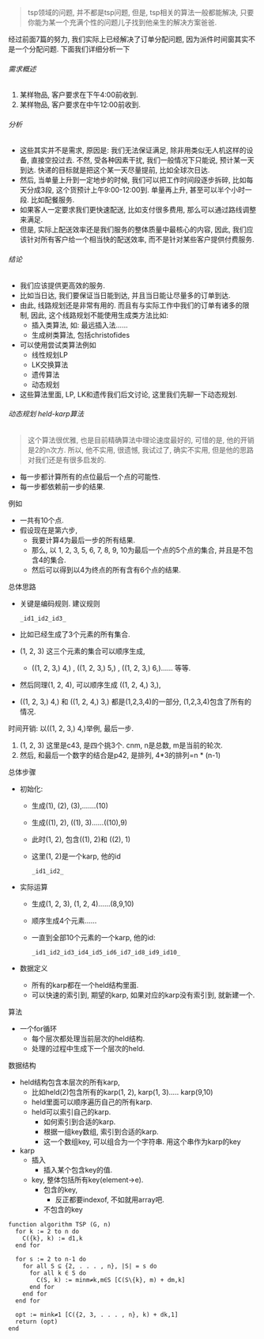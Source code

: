 > tsp领域的问题, 并不都是tsp问题, 但是, tsp相关的算法一般都能解决, 只要你能为某一个充满个性的问题儿子找到他亲生的解决方案爸爸.

经过前面7篇的努力, 我们实际上已经解决了订单分配问题, 因为派件时间窗其实不是一个分配问题. 下面我们详细分析一下

###### 需求概述

1. 某样物品, 客户要求在下午4:00前收到.
2. 某样物品, 客户要求在中午12:00前收到.

###### 分析

- 这些其实并不是需求, 原因是: 我们无法保证满足, 除非用类似无人机这样的设备, 直接空投过去. 不然, 受各种因素干扰, 我们一般情况下只能说, 预计某一天到达. 快递的目标就是把这个某一天尽量提前, 比如全球次日达.
- 然后, 当单量上升到一定地步的时候, 我们可以把工作时间段逐步拆碎, 比如每天分成3段, 这个货预计上午9:00-12:00到. 单量再上升, 甚至可以半个小时一段. 比如配餐服务.
- 如果客人一定要求我们更快速配送, 比如支付很多费用, 那么可以通过路线调整来满足.
- 但是, 实际上配送效率还是我们服务的整体质量中最核心的内容, 因此, 我们应该针对所有客户给一个相当快的配送效率, 而不是针对某些客户提供付费服务. 

###### 结论

- 我们应该提供更高效的服务.
- 比如当日达, 我们要保证当日能到达, 并且当日能让尽量多的订单到达. 
- 由此, 线路规划还是非常有用的. 而且有与实际工作中我们的订单有诸多的限制, 因此, 这个线路规划不能使用生成类方法比如: 
  - 插入类算法, 如: 最远插入法…...
  - 生成树类算法, 包括christofides
- 可以使用尝试类算法例如
  - 线性规划LP
  - LK交换算法
  - 遗传算法
  - 动态规划
- 这些算法里面, LP, LK和遗传我们后文讨论, 这里我们先聊一下动态规划.

###### 动态规划 held-karp算法

> 这个算法很优雅, 也是目前精确算法中理论速度最好的, 可惜的是, 他的开销是2的n次方.  所以, 他不实用, 很遗憾, 我试过了, 确实不实用, 但是他的思路对我们还是有很多启发的.

- 每一步都计算所有的点位最后一个点的可能性. 
- 每一步都依赖前一步的结果.

例如

- 一共有10个点.
- 假设现在是第六步, 
  - 我要计算4为最后一步的所有结果.
  - 那么, 以 1, 2, 3, 5, 6, 7, 8, 9, 10为最后一个点的5个点的集合, 并且是不包含4的集合.
  - 然后可以得到以4为终点的所有含有6个点的结果.

总体思路

- 关键是编码规则. 建议规则

  ```
  _id1_id2_id3_
  ```

- 比如已经生成了3个元素的所有集合. 

- (1, 2, 3) 这三个元素的集合可以顺序生成, 

  - ((1, 2, 3,) 4,) , ((1, 2, 3,) 5,) , ((1, 2, 3,) 6,)…… 等等. 

- 然后同理(1, 2, 4), 可以顺序生成 ((1, 2, 4,) 3,),

- ((1, 2, 3,) 4,)  和  ((1, 2, 4,) 3,) 都是(1,2,3,4)的一部分, (1,2,3,4)包含了所有的情况.

时间开销: 以((1, 2, 3,) 4,)举例, 最后一步.

1. (1, 2, 3) 这里是c43, 是四个挑3个. cnm, n是总数, m是当前的轮次.
2. 然后, 和最后一个数字的结合是p42, 是排列, 4*3的排列=n * (n-1)

总体步骤

- 初始化: 

  - 生成(1), (2), (3),…….(10)

  - 生成((1), 2), ((1), 3)……((10),9) 

  - 此时(1, 2), 包含((1), 2)和 ((2), 1)

  - 这里(1, 2)是一个karp, 他的id

    ```
    _id1_id2_
    ```

    

- 实际运算

  - 生成(1, 2, 3), (1, 2, 4)……(8,9,10)

  - 顺序生成4个元素…...

  - 一直到全部10个元素的一个karp, 他的id: 

    ```
    _id1_id2_id3_id4_id5_id6_id7_id8_id9_id10_
    ```

- 数据定义

  - 所有的karp都在一个held结构里面. 
  - 可以快速的索引到, 期望的karp, 如果对应的karp没有索引到, 就新建一个.

算法

- 一个for循环
  - 每个层次都处理当前层次的held结构.
  - 处理的过程中生成下一个层次的held.

数据结构

- held结构包含本层次的所有karp, 
  - 比如held(2)包含所有的karp(1, 2), karp(1, 3)….. karp(9,10)
  - held里面可以顺序遍历自己的所有karp.
  - held可以索引自己的karp.
    - 如何索引到合适的karp.
    - 根据一组key数组, 索引到合适的karp.
    - 这一个数组key, 可以组合为一个字符串. 用这个串作为karp的key
- karp
  - 插入
    - 插入某个包含key的值.
  - key, 整体包括所有key(element->e).
    - 包含的key, 
      - 反正都要indexof, 不如就用array吧.
    - 不包含的key

```
function algorithm TSP (G, n)
  for k := 2 to n do
    C({k}, k) := d1,k
  end for

  for s := 2 to n-1 do
    for all S ⊆ {2, . . . , n}, |S| = s do
      for all k ∈ S do
        C(S, k) := minm≠k,m∈S [C(S\{k}, m) + dm,k]
      end for
    end for
  end for

  opt := mink≠1 [C({2, 3, . . . , n}, k) + dk,1]
  return (opt)
end
```

